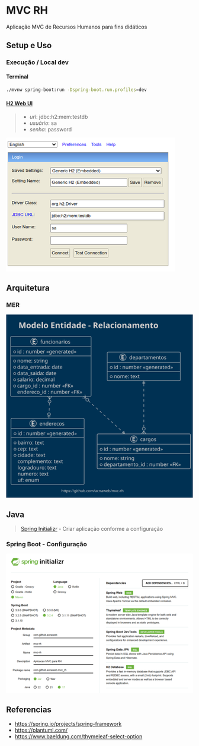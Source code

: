 # MVC RH

Aplicação MVC de Recursos Humanos para fins didáticos

## Setup e Uso

### Execução / Local dev

#### Terminal

```sh
./mvnw spring-boot:run -Dspring-boot.run.profiles=dev
```

#### [H2 Web UI](http://localhost:8080/h2-console)

> - *url*: jdbc:h2:mem:testdb
> - *usuário*: sa
> - *senha*: password

![](assets/images/h2-console.png)

## Arquitetura

### MER

![](assets/docs/src/mer/mer.svg)

## Java

> [Spring Initializr](https://start.spring.io/) - Criar aplicação conforme a configuração 

### Spring Boot - Configuração

![](assets/images/spring.png)

## Referencias

 - https://spring.io/projects/spring-framework
 - https://plantuml.com/
 - https://www.baeldung.com/thymeleaf-select-option